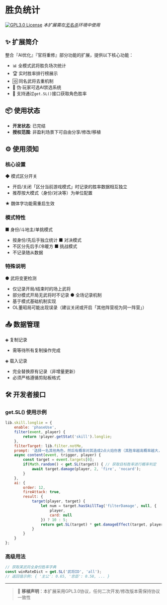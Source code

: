 # 胜负统计

[![GPL3.0 License](https://img.shields.io/badge/License-GPL3.0-green.svg)](https://opensource.org/licenses/) 
*本扩展需在[无名杀](https://github.com/libnoname/noname)环境中使用*

## ✨ 扩展简介
整合『AI优化』『官将重修』部分功能的扩展，提供以下核心功能：
- 📊 全模式武将胜负场次统计
- 🏆 实时胜率排行榜展示
- 🆔 同名武将去重机制
- 🤖 伪·玩家可选AI禁选系统
- 🔧 支持通过`get.SL()`接口获取角色胜率

## 📦 使用状态
- **开发状态**: 已完结
- **授权范围**: 非盈利场景下可自由分享/修改/移植

## ⚙️ 使用须知

### 核心设置
◆ 模式区分开关
   - 开启/关闭「区分当前游戏模式」时记录的胜率数据相互独立
   - 推荐按大模式（身份/对决等）为单位配置

★ 魏体字功能需重启生效

### 模式特性
■ 身份/斗地主/单挑模式
   - 按身份/先后手独立统计
■ 对决模式
   - 不区分先后手/冷暖方
■ 挑战模式
   - 不记录随从数据

### 特殊说明
● 武将变更检测
   - 仅记录开局/结束时的场上武将
   - 部分模式开局无武将时不记录
● 全场记录机制
   - 基于模式基础机制实现
   - OL董昭局可能出现误录（建议关闭或开启「其他阵营视为同一阵营」）

## 📤 数据管理
◈ 复制记录
   - 需等待所有复制操作完成

◈ 载入记录
   - 完全替换原有记录（非增量更新）
   - 必须严格遵循剪贴板格式

## 🛠 开发者接口
### get.SL() 使用示例
```javascript
lib.skill.longlie = {
	enable: 'phaseUse',
	filter(event, player) {
		return !player.getStat('skill').longlie;
	},
	filterTarget: lib.filter.notMe,
	prompt: '选择一名其他角色，然后有概率对其造成2点火焰伤害（其胜率越高概率越大，无记录则默认50%）',
	async content(event, trigger, player) {
		const target = event.targets[0];
		if(Math.random() < get.SL(target)) { // 获取目标胜率进行概率判定
			await target.damage(player, 2, 'fire', 'nocard');
		}
	},
	ai: {
		order: 12,
		fireAttack: true,
		result: {
			target(player, target) {
				let num = target.hasSkillTag('filterDamage', null, {
					player,
					card: null
				}) ? 10 : 5;
				return get.SL(target) * get.damageEffect(target, player, target, 'fire') / num;
			}
		}
	}
};
```

### 高级用法
```javascript
// 获取某武将全身份胜率字典
const winRateDict = get.SL('武将ID', 'all'); 
// 返回值示例: { '主公': 0.65, '忠臣': 0.58, ... }
```

---

> 📌 **移植声明**：本扩展采用GPL3.0协议，任何二次开发/修改版本需保持协议一致性
